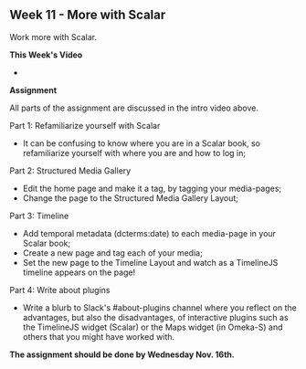## Week 11 - More with Scalar

Work more with Scalar.

**This Week's Video**

- 

**Assignment**

All parts of the assignment are discussed in the intro video above.

Part 1: Refamiliarize yourself with Scalar
- It can be confusing to know where you are in a Scalar book, so refamiliarize yourself with where you are and how to log in;

Part 2: Structured Media Gallery
- Edit the home page and make it a tag, by tagging your media-pages;
- Change the page to the Structured Media Gallery Layout;

Part 3: Timeline
- Add temporal metadata (dcterms:date) to each media-page in your Scalar book;
- Create a new page and tag each of your media;
- Set the new page to the Timeline Layout and watch as a TimelineJS timeline appears on the page!

Part 4: Write about plugins
- Write a blurb to Slack's #about-plugins channel where you reflect on the advantages, but also the disadvantages, of interactive plugins such as the TimelineJS widget (Scalar) or the Maps widget (in Omeka-S) and others that you might have worked with.

**The assignment should be done by Wednesday Nov. 16th.**
